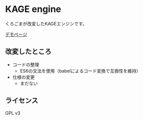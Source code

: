 # KAGE engine

くろごまが改変したKAGEエンジンです。

[デモページ](https://kurgm.github.io/kage-engine/)

## 改変したところ

- コードの整理
  - ES6の文法を使用（babelによるコード変換で互換性を維持）
- 仕様の変更
  - まだない

## ライセンス

GPL v3
